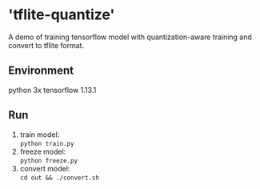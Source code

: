 # 'tflite-quantize'
A demo of training tensorflow model with  quantization-aware training and convert to tflite format.

## Environment
python 3x
tensorflow 1.13.1

## Run

1. train model:  
`python train.py`
2. freeze model:  
`python freeze.py`
3. convert model:  
`cd out && ./convert.sh`
